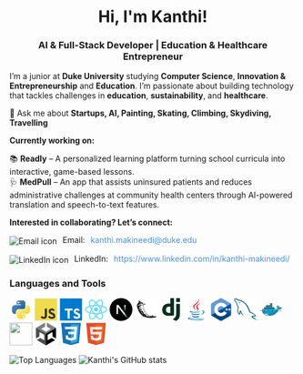<h1 align="center">Hi, I'm Kanthi!</h1>

<h3 align="center">AI & Full-Stack Developer | Education & Healthcare Entrepreneur</h3>

I’m a junior at **Duke University** studying **Computer Science**, **Innovation & Entrepreneurship** and **Education**. I’m passionate about building technology that tackles challenges in **education**, **sustainability**, and **healthcare**.  

💬 Ask me about **Startups, AI, Painting, Skating, Climbing, Skydiving, Travelling**

<p><strong>Currently working on:</strong></p>

📚 **Readly** – A personalized learning platform turning school curricula into interactive, game-based lessons.  
🩺 **MedPull** – An app that assists uninsured patients and reduces administrative challenges at community health centers through AI-powered translation and speech-to-text features.  

<p><strong>Interested in collaborating? Let’s connect:</strong></p>

<p>
  <img src="https://img.icons8.com/ios-filled/20/cccccc/new-post.png" alt="Email icon" style="vertical-align:middle; margin-right:6px;"/>
  Email: 
  <a href="mailto:kanthi.makineedi@duke.edu" title="Email Kanthi" style="text-decoration:none; color:#4A90E2; margin-left:6px;">
    kanthi.makineedi@duke.edu
  </a>
</p>

<p>
  <img src="https://img.icons8.com/ios-filled/20/cccccc/linkedin.png" alt="LinkedIn icon" style="vertical-align:middle; margin-right:6px;"/>
  LinkedIn: 
  <a href="https://www.linkedin.com/in/kanthi-makineedi/" target="_blank" rel="noopener noreferrer" title="Kanthi's LinkedIn" style="text-decoration:none; color:#4A90E2; margin-left:6px;">
    https://www.linkedin.com/in/kanthi-makineedi/
  </a>
</p>

<h3>Languages and Tools</h3>
<p>
  <img src="https://raw.githubusercontent.com/devicons/devicon/master/icons/python/python-original.svg" width="40" height="40"/>
  <img src="https://raw.githubusercontent.com/devicons/devicon/master/icons/javascript/javascript-original.svg" width="40" height="40"/>
  <img src="https://raw.githubusercontent.com/devicons/devicon/master/icons/typescript/typescript-original.svg" width="40" height="40"/>
  <img src="https://raw.githubusercontent.com/devicons/devicon/master/icons/react/react-original.svg" width="40" height="40"/>
  <img src="https://raw.githubusercontent.com/devicons/devicon/master/icons/nextjs/nextjs-original.svg" width="40" height="40"/>
  <img src="https://raw.githubusercontent.com/devicons/devicon/master/icons/flask/flask-original.svg" width="40" height="40"/>
  <img src="https://raw.githubusercontent.com/devicons/devicon/master/icons/django/django-plain.svg" width="40" height="40"/>
  <img src="https://raw.githubusercontent.com/devicons/devicon/master/icons/java/java-original.svg" width="40" height="40"/>
  <img src="https://raw.githubusercontent.com/devicons/devicon/master/icons/cplusplus/cplusplus-original.svg" width="40" height="40"/>
  <img src="https://raw.githubusercontent.com/devicons/devicon/master/icons/mysql/mysql-original.svg" width="40" height="40"/>
  <img src="https://raw.githubusercontent.com/devicons/devicon/master/icons/docker/docker-original.svg" width="40" height="40"/>
  <img src="https://img.icons8.com/color/48/000000/amazon-web-services.png" width="40" height="40" />
  <img src="https://raw.githubusercontent.com/devicons/devicon/master/icons/unity/unity-original.svg" width="40" height="40" alt="Unity"/>
  <img src="https://raw.githubusercontent.com/devicons/devicon/master/icons/css3/css3-original.svg" width="40" height="40" alt="CSS3"/>
  <img src="https://raw.githubusercontent.com/devicons/devicon/master/icons/html5/html5-original.svg" width="40" height="40" alt="HTML5"/>
</p>


![Top Languages](https://github-readme-stats.vercel.app/api/top-langs/?username=kanthipm&layout=compact&theme=radical)  ![Kanthi's GitHub stats](https://github-readme-stats.vercel.app/api?username=kanthipm&show_icons=true&theme=radical)


<!--
**kanthipm/kanthipm** is a ✨ _special_ ✨ repository because its `README.md` (this file) appears on your GitHub profile.

Here are some ideas to get you started:


- 🔭 I’m currently working on ...
- 🌱 I’m currently learning ...
- 👯 I’m looking to collaborate on ...
- 🤔 I’m looking for help with ...
- 💬 Ask me about ...
- 📫 How to reach me: ...
- 😄 Pronouns: ...
- ⚡ Fun fact: ...
-->
